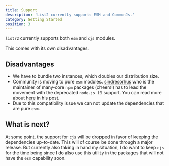 ```yaml
---
title: Support
description: 'List2 currently supports ESM and CommonJs.'
category: Getting Started
position: 3
---
```


`listr2` currently supports both `esm` and `cjs` modules.

This comes with its own disadvantages.

## Disadvantages

- We have to bundle two instances, which doubles our distribution size.
- Community is moving to pure `esm` modules. [sindresorhus](https://github.com/sindresorhus) who is the maintainer of many-core `npm` packages (cheers!) has to lead the movement with the deprecated `node.js 10` support. You can read more about [here](https://gist.github.com/sindresorhus/a39789f98801d908bbc7ff3ecc99d99c) in his post.
- Due to this compatibility issue we can not update the dependencies that are pure `esm`.

## What is next?

At some point, the support for `cjs` will be dropped in favor of keeping the dependencies up-to-date. This will of course be done through a major release. But currently also taking in hand my situation, I do want to keep `cjs` for the time being since I do also use this utility in the packages that will not have the `esm` capability soon.

